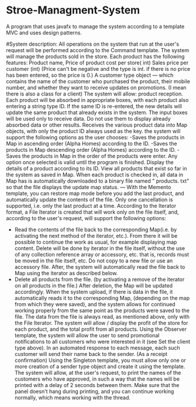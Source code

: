 # Stroe-Managment-System
A program that uses javafx to manage the system according to a template MVC and uses design patterns.

#System description:
All operations on the system that run at the user's request will be performed according to the Command template.
The system will manage the products sold in the store. 
Each product has the following features: 
Product name, 
Price of product cost per store( int)
Sales price per customer (int)
(Price can't be negative and the type is int. if there is no price has been entered, so the price is 0.)
A customer type object — which contains the name of the customer who purchased the product, their mobile number, and whether they want to receive updates on promotions. (I mean there is also a class for a client)
The system will allow: product reception. Each product will be absorbed in appropriate boxes, with each product also entering a string type ID. If the same ID is re-entered, the new details will update the same product that already exists in the system. The input boxes will be used only to receive data. Do not use them to display already absorbed data or other results.
Receives the various product data into Map objects, with only the product ID always used as the key. the system will support the following options as the user chooses: 
-Saves the products in Map in ascending order (Alpha Homes) according to the ID.
-Saves the products in Map descending order (Alpha Homes) according to the ID. 
-Saves the products in Map in the order of the products were enter. 
Any option once selected is valid until the program is finished.
Display the details of a product according to its ID. View all products that exist so far in the system as saved in Map.
When each product is checked in, all data in Map has is automatically downloaded to a binary file named " products. txt" so that the file displays the update map status. — 
With the Memento template, you can restore map mode before you add the last product, and automatically update the contents of the file. Only one cancellation is supported, i.e. only the last product at a time.
According to the Iterator format, a File Iterator is created that will work only on the file itself, and, according to the user's request, will support the following options:
- Read the contents of the file back to the corresponding Map(i.e. by activating the next method of the iterator, etc.). From there it will be possible to continue the work as usual, for example displaying map content.
Delete will be done by iterator in the file itself, without the use of any collection reference array or accessory, etc. that is, records must be moved in the file itself, etc. Do not copy to a new file or use an accessory file. After, the system will automatically read the file back to Map using the iterator as described below.
- Delete all products from the file. (by activating a remove of the iterator on all products in the file.) After deletion, the Map will be updated accordingly.
When the system upload, if there is data in the file, it automatically reads it to the corresponding Map, (depending on the map from which they were saved), and the system allows for continued working properly from the same point as the products were saved to the file. The data from the file is always read, as mentioned above, only with the File Iterator. 
The system will allow / display the profit of the store for each product, and the total profit from all products.
Using the Observer template, the system will allow the user to send promotional notifications to all customers who were interested in it (see Set the client type above). 
In an automated response to each message, each such customer will send their name back to the sender. (As a receipt confirmation) 
Using the Singleton template, you must allow only one or more creation of a sender type object and create it using the template.
The system will allow, at the user's request, to print the names of the customers who have approved, in such a way that the names will be printed with a delay of 2 seconds between them. Make sure that the panel doesn't hang during printing, and you can continue working normally, which means working with the thread.


